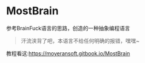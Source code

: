 # MostBrain
参考BrainFuck语言的思路，创造的一种抽象编程语言

> 汗流浃背了吧，本语言不给任何明确的报错，嘿嘿~

教程看这:https://moyeransoft.gitbook.io/MostBrain
